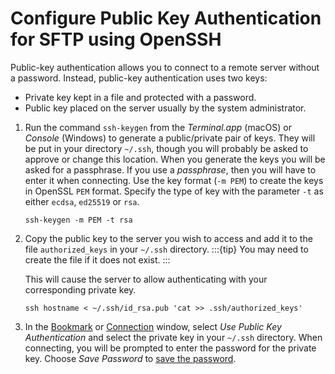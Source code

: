 Configure Public Key Authentication for SFTP using OpenSSH
====

Public-key authentication allows you to connect to a remote server without a password. Instead, public-key authentication uses two keys:
- Private key kept in a file and protected with a password.
- Public key placed on the server usually by the system administrator.

1. Run the command `ssh-keygen` from the _Terminal.app_ (macOS) or _Console_ (Windows) to generate a public/private pair
   of keys. They will be put in your directory `~/.ssh`, though you will probably be asked to approve or change this
   location. When you generate the keys you will be asked for a passphrase. If you use a *passphrase*, then you will
   have to enter it when connecting. Use the key format (`-m PEM`) to create the keys in OpenSSL `PEM` format. Specify the type of key with the parameter `-t` as either `ecdsa`, `ed25519` or `rsa`.

   ```
   ssh-keygen -m PEM -t rsa
   ```

2. Copy the public key to the server you wish to access and add it to the file `authorized_keys` in your `~/.ssh`
   directory.
   :::{tip}
   You may need to create the file if it does not exist.
   :::

   This will cause the server to allow authenticating with your corresponding private key.
   ```
   ssh hostname < ~/.ssh/id_rsa.pub 'cat >> .ssh/authorized_keys'
   ```
3. In the [Bookmark](../cyberduck/bookmarks.md) or [Connection](../cyberduck/connection.md) window, select *Use Public Key Authentication* and select the private key in your `~/.ssh` directory. When connecting, you will be prompted to enter the password for the private key. Choose *Save Password* to [save the password](../cyberduck/connection.md#passwords).
